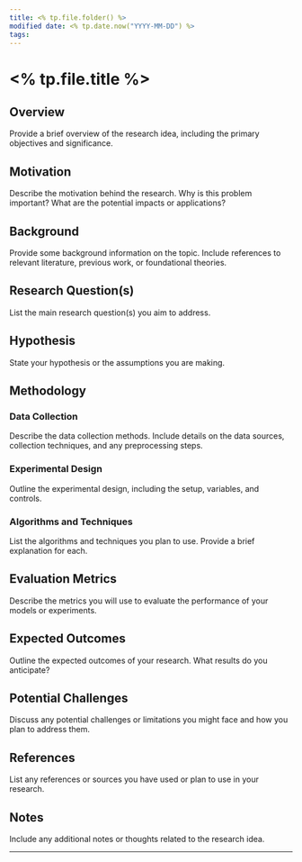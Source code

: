 ```yaml
---
title: <% tp.file.folder() %>
modified date: <% tp.date.now("YYYY-MM-DD") %>
tags:
---
```


# <% tp.file.title %>

## Overview
Provide a brief overview of the research idea, including the primary objectives and significance.

## Motivation
Describe the motivation behind the research. Why is this problem important? What are the potential impacts or applications?

## Background
Provide some background information on the topic. Include references to relevant literature, previous work, or foundational theories.

## Research Question(s)
List the main research question(s) you aim to address.

## Hypothesis
State your hypothesis or the assumptions you are making.

## Methodology
### Data Collection
Describe the data collection methods. Include details on the data sources, collection techniques, and any preprocessing steps.

### Experimental Design
Outline the experimental design, including the setup, variables, and controls. 

### Algorithms and Techniques
List the algorithms and techniques you plan to use. Provide a brief explanation for each.

## Evaluation Metrics
Describe the metrics you will use to evaluate the performance of your models or experiments.

## Expected Outcomes
Outline the expected outcomes of your research. What results do you anticipate?

## Potential Challenges
Discuss any potential challenges or limitations you might face and how you plan to address them.

## References
List any references or sources you have used or plan to use in your research.

## Notes
Include any additional notes or thoughts related to the research idea.

---